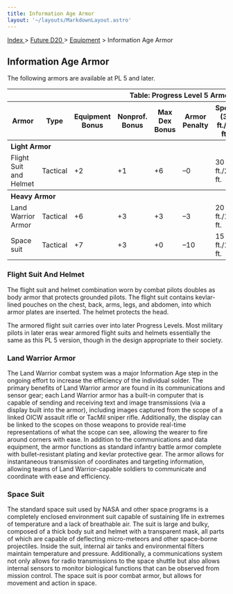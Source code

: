 ```yaml
---
title: Information Age Armor
layout: '~/layouts/MarkdownLayout.astro'
---
```


[ Index ](/) > [ Future D20 ](/future.d20.srd) > [Equipment](/future.d20.srd/equipment) > Information Age Armor

## Information Age Armor

The following armors are available at PL 5 and later.


<table> <tr><th colspan="10">Table: Progress Level 5 Armor</th></tr> <tr><th>Armor</th><th>Type</th><th>Equipment Bonus</th><th>Nonprof. Bonus</th><th>Max Dex Bonus</th><th>Armor Penalty</th><th>Speed (30 ft./20 ft.)</th><th>Weight</th><th>Purchase DC</th><th>Restriction</th></tr> <tr><th colspan="10" style="text-align: left">Light Armor</th></tr> <tr><td>Flight Suit and Helmet</td><td>Tactical</td><td>+2</td><td>+1</td><td>+6</td><td>–0</td><td>30 ft./20 ft.</td><td>2 lb.</td><td>10</td><td>Lic (+1)</td></tr> <tr><th colspan="10" style="text-align: left">Heavy Armor</th></tr> <tr><td>Land Warrior Armor</td><td>Tactical</td><td>+6</td><td>+3</td><td>+3</td><td>–3</td><td>20 ft./15 ft.</td><td>10 lb.</td><td>20</td><td>Lic (+1)</td></tr> <tr class="shaded"><td>Space suit</td><td>Tactical</td><td>+7</td><td>+3</td><td>+0</td><td>–10</td><td>15 ft./10 ft.</td><td>50 lb.</td><td>26</td><td>Lic (+1)</td></tr> </table>



### Flight Suit And Helmet

The flight suit and helmet combination worn by combat pilots doubles as body
armor that protects grounded pilots. The flight suit contains kevlar-lined
pouches on the chest, back, arms, legs, and abdomen, into which armor plates
are inserted. The helmet protects the head.

The armored flight suit carries over into later Progress Levels. Most military
pilots in later eras wear armored flight suits and helmets essentially the
same as this PL 5 version, though in the design appropriate to their society.

### Land Warrior Armor

The Land Warrior combat system was a major Information Age step in the ongoing
effort to increase the efficiency of the individual solder. The primary
benefits of Land Warrior armor are found in its communications and sensor
gear; each Land Warrior armor has a built-in computer that is capable of
sending and receiving text and image transmissions (via a display built into
the armor), including images captured from the scope of a linked OICW assault
rifle or TacMil sniper rifle. Additionally, the display can be linked to the
scopes on those weapons to provide real-time representations of what the scope
can see, allowing the wearer to fire around corners with ease. In addition to
the communications and data equipment, the armor functions as standard
infantry battle armor complete with bullet-resistant plating and kevlar
protective gear. The armor allows for instantaneous transmission of
coordinates and targeting information, allowing teams of Land Warrior-capable
soldiers to communicate and coordinate with ease and efficiency.

### Space Suit

The standard space suit used by NASA and other space programs is a completely
enclosed environment suit capable of sustaining life in extremes of
temperature and a lack of breathable air. The suit is large and bulky,
composed of a thick body suit and helmet with a transparent mask, all parts of
which are capable of deflecting micro-meteors and other space-borne
projectiles. Inside the suit, internal air tanks and environmental filters
maintain temperature and pressure. Additionally, a communications system not
only allows for radio transmissions to the space shuttle but also allows
internal sensors to monitor biological functions that can be observed from
mission control. The space suit is poor combat armor, but allows for movement
and action in space.

